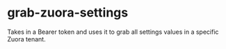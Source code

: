 # grab-zuora-settings
Takes in a Bearer token and uses it to grab all settings values in a specific Zuora tenant. 
